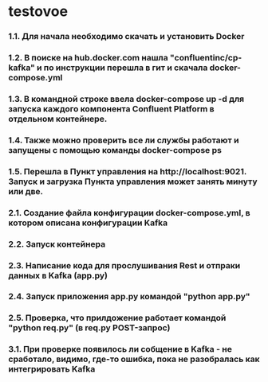 # testovoe
### 1.1. Для начала необходимо скачать и установить Docker
### 1.2. В поиске на hub.docker.com нашла "confluentinc/cp-kafka" и по инструкции перешла в гит и скачала docker-compose.yml
### 1.3. В командной строке ввела docker-compose up -d для запуска каждого компонента Confluent Platform в отдельном контейнере.
### 1.4. Также можно проверить все ли службы работают и запущены с помощью команды docker-compose ps
### 1.5. Перешла в Пункт управления на http://localhost:9021. Запуск и загрузка Пункта управления может занять минуту или две.


### 2.1. Создание файла конфигурации docker-compose.yml, в котором описана конфигурации Kafka
### 2.2. Запуск контейнера
### 2.3. Написание кода для прослушивания Rest и отпраки данных в Kafka (app.py)
### 2.4. Запуск приложения app.py командой "python app.py"
### 2.5. Проверка, что прилдожение работает командой "python req.py" (в req.py POST-запрос)

### 3.1. При проверке появилось ли собщение в Kafka - не сработало, видимо, где-то ошибка, пока не разобралась как интегрировать Kafka
